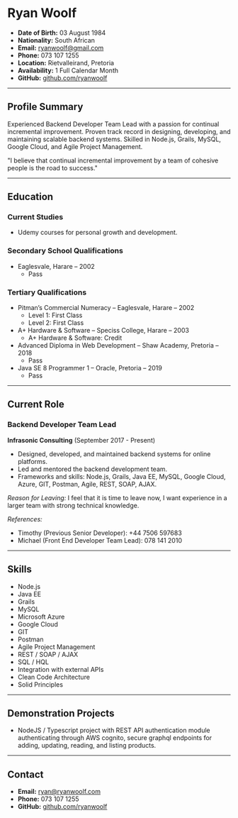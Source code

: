 # Ryan Woolf

- **Date of Birth:** 03 August 1984
- **Nationality:** South African
- **Email:** ryanwoolf@gmail.com
- **Phone:** 073 107 1255
- **Location:** Rietvalleirand, Pretoria
- **Availability:** 1 Full Calendar Month
- **GitHub:** [github.com/ryanwoolf](https://github.com/ryanwoolf)

---

## Profile Summary

Experienced Backend Developer Team Lead with a passion for continual incremental improvement. Proven track record in designing, developing, and maintaining scalable backend systems. Skilled in Node.js, Grails, MySQL, Google Cloud, and Agile Project Management.

"I believe that continual incremental improvement by a team of cohesive people is the road to success."

---

## Education

### Current Studies
- Udemy courses for personal growth and development.

### Secondary School Qualifications
- Eaglesvale, Harare – 2002
  - Pass

### Tertiary Qualifications
- Pitman’s Commercial Numeracy – Eaglesvale, Harare – 2002
  - Level 1: First Class
  - Level 2: First Class
- A+ Hardware & Software – Speciss College, Harare – 2003
  - A+ Hardware & Software: Credit
- Advanced Diploma in Web Development – Shaw Academy, Pretoria – 2018
  - Pass
- Java SE 8 Programmer 1 – Oracle, Pretoria – 2019
  - Pass

---

## Current Role

### Backend Developer Team Lead
**Infrasonic Consulting** (September 2017 - Present)
- Designed, developed, and maintained backend systems for online platforms.
- Led and mentored the backend development team.
- Frameworks and skills: Node.js, Grails, Java EE, MySQL, Google Cloud, Azure, GIT, Postman, Agile, REST, SOAP, AJAX.

*Reason for Leaving:* I feel that it is time to leave now, I want experience in a larger team with strong technical knowledge. 

*References:*
- Timothy (Previous Senior Developer): +44 7506 597683
- Michael (Front End Developer Team Lead): 078 141 2010

---

## Skills

- Node.js
- Java EE
- Grails
- MySQL
- Microsoft Azure
- Google Cloud
- GIT
- Postman
- Agile Project Management
- REST / SOAP / AJAX
- SQL / HQL
- Integration with external APIs
- Clean Code Architecture
- Solid Principles

---

## Demonstration Projects

- NodeJS / Typescript project with REST API authentication module authenticating through AWS cognito, secure graphql endpoints for adding, updating, reading, and listing products. 
---

## Contact

- **Email:** ryan@ryanwoolf.com
- **Phone:** 073 107 1255
- **GitHub:** [github.com/ryanwoolf](https://github.com/ryanwoolf)
